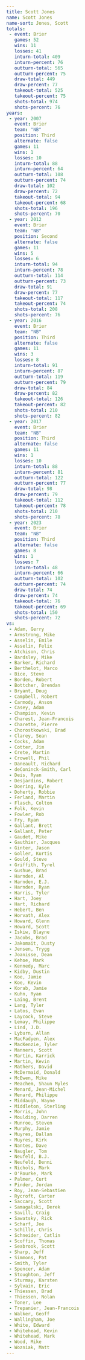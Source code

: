 ```yaml
---
title: Scott Jones
name: Scott Jones
name-sort: Jones, Scott
totals:
 - event: Brier
   games: 52
   wins: 11
   losses: 41
   inturn-total: 409
   inturn-percent: 76
   outturn-total: 565
   outturn-percent: 75
   draw-total: 449
   draw-percent: 77
   takeout-total: 525
   takeout-percent: 75
   shots-total: 974
   shots-percent: 76
years:
 - year: 2007
   event: Brier
   team: "NB"
   position: Third
   alternate: false
   games: 11
   wins: 1
   losses: 10
   inturn-total: 88
   inturn-percent: 64
   outturn-total: 108
   outturn-percent: 74
   draw-total: 102
   draw-percent: 72
   takeout-total: 94
   takeout-percent: 68
   shots-total: 196
   shots-percent: 70
 - year: 2012
   event: Brier
   team: "NB"
   position: Second
   alternate: false
   games: 11
   wins: 5
   losses: 6
   inturn-total: 94
   inturn-percent: 78
   outturn-total: 114
   outturn-percent: 73
   draw-total: 91
   draw-percent: 77
   takeout-total: 117
   takeout-percent: 74
   shots-total: 208
   shots-percent: 76
 - year: 2016
   event: Brier
   team: "NB"
   position: Third
   alternate: false
   games: 11
   wins: 3
   losses: 8
   inturn-total: 91
   inturn-percent: 87
   outturn-total: 119
   outturn-percent: 79
   draw-total: 84
   draw-percent: 82
   takeout-total: 126
   takeout-percent: 82
   shots-total: 210
   shots-percent: 82
 - year: 2017
   event: Brier
   team: "NB"
   position: Third
   alternate: false
   games: 11
   wins: 1
   losses: 10
   inturn-total: 88
   inturn-percent: 81
   outturn-total: 122
   outturn-percent: 77
   draw-total: 98
   draw-percent: 79
   takeout-total: 112
   takeout-percent: 78
   shots-total: 210
   shots-percent: 78
 - year: 2023
   event: Brier
   team: "NB"
   position: Third
   alternate: false
   games: 8
   wins: 1
   losses: 7
   inturn-total: 48
   inturn-percent: 66
   outturn-total: 102
   outturn-percent: 74
   draw-total: 74
   draw-percent: 74
   takeout-total: 76
   takeout-percent: 69
   shots-total: 150
   shots-percent: 72
vs:
 - Adam, Gerry
 - Armstrong, Mike
 - Asselin, Emile
 - Asselin, Felix
 - Atchison, Chris
 - Bardsley, Mike
 - Barker, Richard
 - Berthelot, Marco
 - Bice, Steve
 - Borden, Robert
 - Bottcher, Brendan
 - Bryant, Doug
 - Campbell, Robert
 - Carmody, Anson
 - Casey, Adam
 - Champion, Kevin
 - Charest, Jean-Francois
 - Charette, Pierre
 - Chorostkowski, Brad
 - Clarey, Sean
 - Cocks, Adam
 - Cotter, Jim
 - Crete, Martin
 - Crowell, Phil
 - Daneault, Richard
 - deConinck-Smith, Carl
 - Deis, Ryan
 - Desjardins, Robert
 - Doering, Kyle
 - Doherty, Robbie
 - Ferland, Martin
 - Flasch, Colton
 - Folk, Kevin
 - Fowler, Rob
 - Fry, Ryan
 - Gallant, Brett
 - Gallant, Peter
 - Gaudet, Mike
 - Gauthier, Jacques
 - Ginter, Jason
 - Goller, Kurtis
 - Gould, Steve
 - Griffith, Tyrel
 - Gushue, Brad
 - Harnden, Al
 - Harnden, E.J.
 - Harnden, Ryan
 - Harris, Tyler
 - Hart, Joey
 - Hart, Richard
 - Hebert, Ben
 - Horvath, Alex
 - Howard, Glenn
 - Howard, Scott
 - Iskiw, Blayne
 - Jacobs, Brad
 - Jakomait, Dusty
 - Jensen, Trygg
 - Joanisse, Dean
 - Kehoe, Mark
 - Kennedy, Marc
 - Kidby, Dustin
 - Koe, Jamie
 - Koe, Kevin
 - Korab, Jamie
 - Kuhn, Ryan
 - Laing, Brent
 - Lang, Tyler
 - Latos, Evan
 - Laycock, Steve
 - Lemay, Philippe
 - Lind, J.D.
 - Lyburn, Allan
 - MacFadyen, Alex
 - MacKenzie, Tyler
 - Manners, Scott
 - Martin, Karrick
 - Martin, Kevin
 - Mathers, David
 - McDermaid, Donald
 - McEwen, Mike
 - Meachem, Shaun Myles
 - Menard, Jean-Michel
 - Menard, Philippe
 - Middaugh, Wayne
 - Middleton, Sterling
 - Morris, John
 - Moulding, Darren
 - Munroe, Steven
 - Murphy, Jamie
 - Muyres, Dallan
 - Muyres, Kirk
 - Nantes, Dave
 - Naugler, Tom
 - Neufeld, B.J.
 - Neufeld, Denni
 - Nichols, Mark
 - O'Rourke, Mark
 - Palmer, Curt
 - Pinder, Jordan
 - Roy, Jean-Sebastien
 - Rycroft, Carter
 - Saccary, Scott
 - Samagalski, Derek
 - Savill, Craig
 - Sawatsky, Rick
 - Scharf, Joe
 - Schille, Chris
 - Schneider, Catlin
 - Scoffin, Thomas
 - Seabrook, Scott
 - Sharp, Jeff
 - Simmons, Pat
 - Smith, Tyler
 - Spencer, Adam
 - Stoughton, Jeff
 - Sturmay, Karsten
 - Sylvain, Eric
 - Thiessen, Brad
 - Thiessen, Nolan
 - Toner, Lee
 - Trepanier, Jean-Francois
 - Walker, Geoff
 - Wallingham, Joe
 - White, Edward
 - Whitehead, Kevin
 - Whitehead, Mark
 - Wood, Mike
 - Wozniak, Matt
---
```

